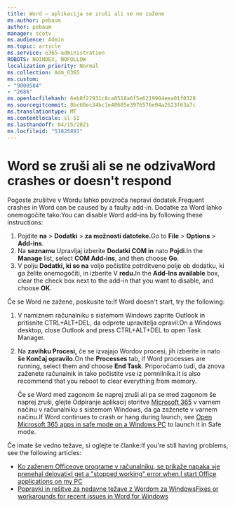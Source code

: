 ```yaml
---
title: Word – aplikacija se zruši ali se ne zažene
ms.author: pebaum
author: pebaum
manager: scotv
ms.audience: Admin
ms.topic: article
ms.service: o365-administration
ROBOTS: NOINDEX, NOFOLLOW
localization_priority: Normal
ms.collection: Adm_O365
ms.custom:
- "9000584"
- "2686"
ms.openlocfilehash: 6eb8f22931c8ca0518a6f5e6219904eea01f0328
ms.sourcegitcommit: 8bc60ec34bc1e40685e3976576e04a2623f63a7c
ms.translationtype: MT
ms.contentlocale: sl-SI
ms.lasthandoff: 04/15/2021
ms.locfileid: "51825891"
---
```

# <a name="word-crashes-or-doesnt-respond"></a><span data-ttu-id="fc266-102">Word se zruši ali se ne odziva</span><span class="sxs-lookup"><span data-stu-id="fc266-102">Word crashes or doesn't respond</span></span>

<span data-ttu-id="fc266-103">Pogoste zrušitve v Wordu lahko povzroča nepravi dodatek.</span><span class="sxs-lookup"><span data-stu-id="fc266-103">Frequent crashes in Word can be caused by a faulty add-in.</span></span> <span data-ttu-id="fc266-104">Dodatke za Word lahko onemogočite tako:</span><span class="sxs-lookup"><span data-stu-id="fc266-104">You can disable Word add-ins by following these instructions:</span></span>

1. <span data-ttu-id="fc266-105">Pojdite **na**  >  **Dodatki**  >  **za možnosti datoteke.**</span><span class="sxs-lookup"><span data-stu-id="fc266-105">Go to **File** > **Options** > **Add-ins**.</span></span>
2. <span data-ttu-id="fc266-106">Na **seznamu** Upravljaj izberite **Dodatki COM in** nato **Pojdi**.</span><span class="sxs-lookup"><span data-stu-id="fc266-106">In the **Manage** list, select **COM Add-ins**, and then choose **Go**.</span></span>
3. <span data-ttu-id="fc266-107">V polju **Dodatki, ki so na** voljo počistite potrditveno polje ob dodatku, ki ga želite onemogočiti, in izberite V **redu.**</span><span class="sxs-lookup"><span data-stu-id="fc266-107">In the **Add-Ins available** box, clear the check box next to the add-in that you want to disable, and choose **OK**.</span></span>

<span data-ttu-id="fc266-108">Če se Word ne zažene, poskusite to:</span><span class="sxs-lookup"><span data-stu-id="fc266-108">If Word doesn't start, try the following:</span></span>

1.   <span data-ttu-id="fc266-109">V namiznem računalniku s sistemom Windows zaprite Outlook in pritisnite CTRL+ALT+DEL, da odprete upravitelja opravil.</span><span class="sxs-lookup"><span data-stu-id="fc266-109">On a Windows desktop, close Outlook and press CTRL+ALT+DEL to open Task Manager.</span></span> 
2. <span data-ttu-id="fc266-110">Na **zavihku Procesi,** če se izvajajo Wordov procesi, jih izberite in nato **še Končaj opravilo.**</span><span class="sxs-lookup"><span data-stu-id="fc266-110">On the **Processes** tab, if Word processes are running, select them and choose **End Task**.</span></span> <span data-ttu-id="fc266-111">Priporočamo tudi, da znova zaženete računalnik in tako počistite vse iz pomnilnika.</span><span class="sxs-lookup"><span data-stu-id="fc266-111">It is also recommend that you reboot to clear everything from memory.</span></span>

    <span data-ttu-id="fc266-112">Če se Word med zagonom še naprej zruši ali pa se med zagonom še naprej zruši, glejte Odpiranje aplikacij storitve [Microsoft 365](https://support.office.com/article/Open-Office-apps-in-safe-mode-on-a-Windows-PC-dedf944a-5f4b-4afb-a453-528af4f7ac72) v varnem načinu v računalniku s sistemom Windows, da ga zaženete v varnem načinu.</span><span class="sxs-lookup"><span data-stu-id="fc266-112">If Word continues to crash or hang during launch, see [Open Microsoft 365 apps in safe mode on a Windows PC](https://support.office.com/article/Open-Office-apps-in-safe-mode-on-a-Windows-PC-dedf944a-5f4b-4afb-a453-528af4f7ac72) to launch it in Safe mode.</span></span>

<span data-ttu-id="fc266-113">Če imate še vedno težave, si oglejte te članke:</span><span class="sxs-lookup"><span data-stu-id="fc266-113">If you're still having problems, see the following articles:</span></span> 
- [<span data-ttu-id="fc266-114">Ko zaženem Officeove programe v računalniku, se prikaže napaka »je prenehal delovati«</span><span class="sxs-lookup"><span data-stu-id="fc266-114">I get a "stopped working" error when I start Office applications on my PC</span></span>](https://support.office.com/article/52bd7985-4e99-4a35-84c8-2d9b8301a2fa)
- [<span data-ttu-id="fc266-115">Popravki in rešitve za nedavne težave z Wordom za Windows</span><span class="sxs-lookup"><span data-stu-id="fc266-115">Fixes or workarounds for recent issues in Word for Windows</span></span>](https://support.office.com/article/bf6bf17c-2807-4871-83ce-e337ae8f0b86)